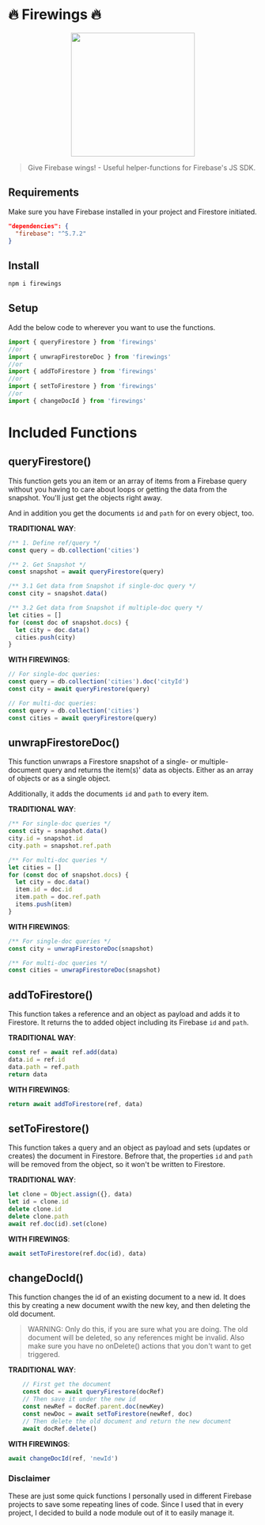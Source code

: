 # 🔥 Firewings 🔥

<p align="center"><img align="center" height="250px" src="https://github.com/lupas/firewings/blob/master/misc/logo/firewings_logo.png?raw=true"/></p>

> Give Firebase wings! - Useful helper-functions for Firebase's JS SDK.

## Requirements

Make sure you have Firebase installed in your project and Firestore initiated.

```json
"dependencies": {
  "firebase": "^5.7.2"
}
```

## Install

```bash
npm i firewings
```

## Setup

Add the below code to wherever you want to use the functions.

```js
import { queryFirestore } from 'firewings'
//or
import { unwrapFirestoreDoc } from 'firewings'
//or
import { addToFirestore } from 'firewings'
//or
import { setToFirestore } from 'firewings'
//or
import { changeDocId } from 'firewings'
```

# Included Functions

## queryFirestore()

This function gets you an item or an array of items from a Firebase query without you having to care about loops or getting the data from the snapshot. You'll just get the objects right away.

And in addition you get the documents `id` and `path` for on every object, too.

**TRADITIONAL WAY**:

```js
/** 1. Define ref/query */
const query = db.collection('cities')

/** 2. Get Snapshot */
const snapshot = await queryFirestore(query)

/** 3.1 Get data from Snapshot if single-doc query */
const city = snapshot.data()

/** 3.2 Get data from Snapshot if multiple-doc query */
let cities = []
for (const doc of snapshot.docs) {
  let city = doc.data()
  cities.push(city)
}
```

**WITH FIREWINGS**:

```js
// For single-doc queries:
const query = db.collection('cities').doc('cityId')
const city = await queryFirestore(query)
```

```js
// For multi-doc queries:
const query = db.collection('cities')
const cities = await queryFirestore(query)
```

## unwrapFirestoreDoc()

This function unwraps a Firestore snapshot of a single- or multiple-document query and returns the item(s)' data as objects. Either as an array of objects or as a single object.

Additionally, it adds the documents `id` and `path` to every item.

**TRADITIONAL WAY**:

```js
/** For single-doc queries */
const city = snapshot.data()
city.id = snapshot.id
city.path = snapshot.ref.path
```

```js
/** For multi-doc queries */
let cities = []
for (const doc of snapshot.docs) {
  let city = doc.data()
  item.id = doc.id
  item.path = doc.ref.path
  items.push(item)
}
```

**WITH FIREWINGS**:

```js
/** For single-doc queries */
const city = unwrapFirestoreDoc(snapshot)
```

```js
/** For multi-doc queries */
const cities = unwrapFirestoreDoc(snapshot)
```

## addToFirestore()

This function takes a reference and an object as payload and adds it to Firestore. It returns the to added object including its Firebase `id` and `path`.

**TRADITIONAL WAY**:

```js
const ref = await ref.add(data)
data.id = ref.id
data.path = ref.path
return data
```

**WITH FIREWINGS**:

```js
return await addToFirestore(ref, data)
```

## setToFirestore()

This function takes a query and an object as payload and sets (updates or creates) the document in Firestore. Befrore that, the properties `id` and `path` will be removed from the object, so it won't be written to Firestore.

**TRADITIONAL WAY**:

```js
let clone = Object.assign({}, data)
let id = clone.id
delete clone.id
delete clone.path
await ref.doc(id).set(clone)
```

**WITH FIREWINGS**:

```js
await setToFirestore(ref.doc(id), data)
```

## changeDocId()

This function changes the id of an existing document to a new id. It does this by creating a new document wwith the new key, and then deleting the old document.

> WARNING: Only do this, if you are sure what you are doing. The old document will be deleted, so any references might be invalid. Also make sure you have no onDelete() actions that you don't want to get triggered.

**TRADITIONAL WAY**:

```js
    // First get the document
    const doc = await queryFirestore(docRef)
    // Then save it under the new id
    const newRef = docRef.parent.doc(newKey)
    const newDoc = await setToFirestore(newRef, doc)
    // Then delete the old document and return the new document
    await docRef.delete()
```

**WITH FIREWINGS**:

```js
await changeDocId(ref, 'newId')
```

### Disclaimer

These are just some quick functions I personally used in different Firebase projects to save some repeating lines of code. Since I used that in every project, I decided to build a node module out of it to easily manage it.
